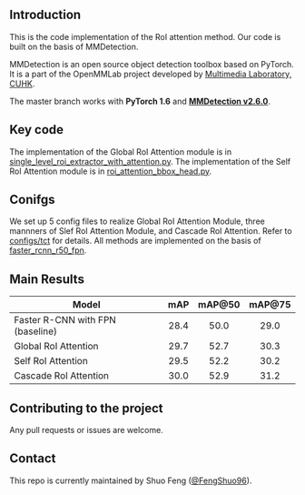 ## Introduction

This is the code implementation of the RoI attention method. Our code is built on the basis of MMDetection.

MMDetection is an open source object detection toolbox based on PyTorch. It is
a part of the OpenMMLab project developed by [Multimedia Laboratory, CUHK](http://mmlab.ie.cuhk.edu.hk/).

The master branch works with **PyTorch 1.6** and [**MMDetection v2.6.0**](https://github.com/open-mmlab/mmdetection).


## Key code

The implementation of the Global RoI Attention module is in [single_level_roi_extractor_with_attention.py](mmdet/models/roi_heads/roi_extractors/single_level_roi_extractor_with_attention.py).
The implementation of the Self RoI Attention module is in [roi_attention_bbox_head.py](mmdet/models/roi_heads/bbox_heads/roi_attention_bbox_head.py).

## Conifgs

We set up 5 config files to realize Global RoI Attention Module, three mannners of Slef RoI Attention Module, and Cascade RoI Attention. Refer to [configs/tct](configs/tct) for details. All methods are implemented on the basis of [faster_rcnn_r50_fpn](configs/tct/faster_rcnn_r50_fpn_1x_tct.py).

## Main Results
Model | mAP  | mAP@50 | mAP@75
--- |:---:|:---:|:---:
Faster R-CNN with FPN (baseline) | 28.4 | 50.0 | 29.0
Global RoI Attention | 29.7 | 52.7 | 30.3 
Self RoI Attention | 29.5 | 52.2 | 30.2 
Cascade RoI Attention | 30.0 | 52.9 | 31.2

## Contributing to the project

Any pull requests or issues are welcome.


## Contact

This repo is currently maintained by Shuo Feng ([@FengShuo96](https://github.com/FengShuo96)). 
